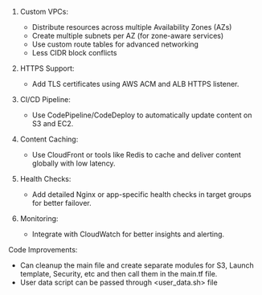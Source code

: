 1. Custom VPCs:
   - Distribute resources across multiple Availability Zones (AZs)
   - Create multiple subnets per AZ (for zone-aware services)
   - Use custom route tables for advanced networking
   - Less CIDR block conflicts

2. HTTPS Support:
   - Add TLS certificates using AWS ACM and ALB HTTPS listener.

3. CI/CD Pipeline:
   - Use CodePipeline/CodeDeploy to automatically update content on S3 and EC2.

4. Content Caching:
   - Use CloudFront or tools like Redis to cache and deliver content globally with low latency.

5. Health Checks:
   - Add detailed Nginx or app-specific health checks in target groups for better failover.

6. Monitoring:
   - Integrate with CloudWatch for better insights and alerting.


Code Improvements:

- Can cleanup the main file and create separate modules for S3, Launch template, Security, etc and then call them in the main.tf file.
- User data script can be passed through <user_data.sh> file

